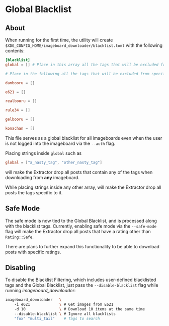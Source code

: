 # Global Blacklist

## About

When running for the first time, the utility will create `$XDG_CONFIG_HOME/imageboard_downloader/blacklist.toml` with the following contents:

```toml
[blacklist]
global = [] # Place in this array all the tags that will be excluded from all imageboards

# Place in the following all the tags that will be excluded from specific imageboards 

danbooru = []

e621 = []

realbooru = []

rule34 = []

gelbooru = []

konachan = []
```

This file serves as a global blacklist for all imageboards even when the user is not logged into the imageboard via the `--auth` flag.

Placing strings inside `global` such as

```toml
global = ["a_nasty_tag", "other_nasty_tag"]
```

will make the Extractor drop all posts that contain any of the tags when downloading from **any** imageboard.

While placing strings inside any other array, will make the Extractor drop all posts the tags specific to it.

## Safe Mode

The safe mode is now tied to the Global Blacklist, and is processed along with the blacklist tags. Currently, enabling safe mode via the `--safe-mode` flag will make the Extractor drop all posts that have a rating other than `Rating::Safe`.

There are plans to further expand this functionality to be able to download posts with specific ratings.

## Disabling

To disable the Blacklist Filtering, which includes user-defined blacklisted tags and the Global Blacklist, just pass the `--disable-blacklist` flag while running *imageboard_downloader*:

```bash
imageboard_downloader   \ 
    -i e621             \ # Get images from E621
    -d 10               \ # Download 10 items at the same time
    --disable-blacklist \ # Ignore all blacklists
    "fox" "multi_tail"    # Tags to search
```
